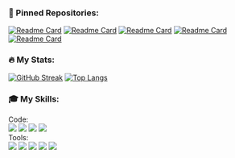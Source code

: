 ### 📌 Pinned Repositories:
[![Readme Card](https://github-readme-stats.vercel.app/api/pin/?username=prlwk&repo=accounting-firm-automation&theme=nord&hide_border=true)](https://github.com/prlwk/accounting-firm-automation)
[![Readme Card](https://github-readme-stats.vercel.app/api/pin/?username=typeCPP&repo=Stellarium&theme=nord&hide_border=true)](https://github.com/typeCPP/Stellarium)
[![Readme Card](https://github-readme-stats.vercel.app/api/pin/?username=prlwk&repo=Java-labs&theme=nord&hide_border=true)](https://github.com/prlwk/Java-labs)
[![Readme Card](https://github-readme-stats.vercel.app/api/pin/?username=prlwk&repo=c-plus-plus-labs&theme=nord&hide_border=true)](https://github.com/prlwk/c-plus-plus-labs)
[![Readme Card](https://github-readme-stats.vercel.app/api/pin/?username=prlwk&repo=telegram-bot-parser-SIGame&theme=nord&hide_border=true)](https://github.com/prlwk/telegram-bot-parser-SIGame)

### :fire: My Stats:
[![GitHub Streak](http://github-readme-streak-stats.herokuapp.com?user=prlwk&theme=noctis-minimus&hide_border=true)](https://git.io/streak-stats)
[![Top Langs](https://github-readme-stats.vercel.app/api/top-langs/?username=prlwk&layout=compact&theme=noctis_minimus&hide_border=true)](https://github.com/anuraghazra/github-readme-stats)

### 🎓 My Skills:
Code:
<br>
![](https://img.shields.io/badge/Code-Java-informational?style=flat&logo=Java&logoColor=white&color=71b6bf)
![](https://img.shields.io/badge/Code-Spring_Framework-informational?style=flat&logo=Spring&logoColor=white&color=71b6bf)
![](https://img.shields.io/badge/Code-Android-informational?style=flat&logo=Android&logoColor=white&color=71b6bf)
![](https://img.shields.io/badge/Code-MySQL-informational?style=flat&logo=MySQL&logoColor=white&color=71b6bf)
<br>
Tools:
<br>
![](https://img.shields.io/badge/Edirot-IntelliJ_IDEA-informational?style=flat&logo=IntelliJIDEA&logoColor=white&color=71b6bf)
![](https://img.shields.io/badge/Tools-GitHub-informational?style=flat&logo=GitHub&logoColor=white&color=71b6bf)
![](https://img.shields.io/badge/Tools-GitLab-informational?style=flat&logo=GitLab&logoColor=white&color=71b6bf)
![](https://img.shields.io/badge/Tools-Postman-informational?style=flat&logo=Postman&logoColor=white&color=71b6bf)
![](https://img.shields.io/badge/Tools-ClickUp-informational?style=flat&logo=ClickUp&logoColor=white&color=71b6bf)
